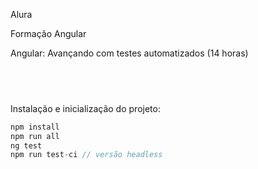 Alura

Formação Angular</br>

Angular: Avançando com testes automatizados (14 horas)
## <br />

Instalação e inicialização do projeto:
```js
npm install
npm run all
ng test
npm run test-ci // versão headless
```
</br>